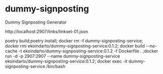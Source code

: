 # dummy-signposting
Dummy Signposting Generator

http://localhost:2907/links/linkset-01.json

poetry build;poetry install; docker rm -f dummy-signposting-service; docker rmi ekoindarto/dummy-signposting-service:0.1.2; docker build --no-cache -t ekoindarto/dummy-signposting-service:0.1.2 -f Dockerfile . ;docker run -d -p 2907:2907 --name dummy-signposting-service ekoindarto/dummy-signposting-service:0.1.2; docker exec -it dummy-signposting-service /bin/bash 

